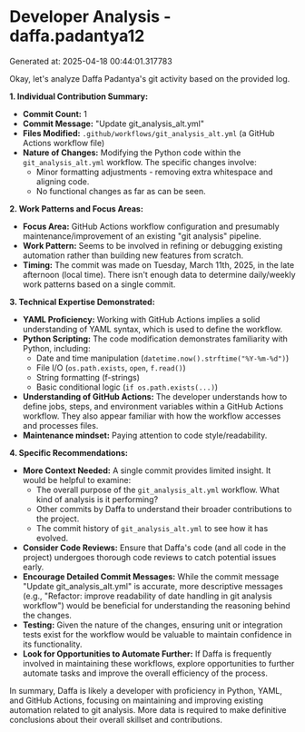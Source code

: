 # Developer Analysis - daffa.padantya12
Generated at: 2025-04-18 00:44:01.317783

Okay, let's analyze Daffa Padantya's git activity based on the provided log.

**1. Individual Contribution Summary:**

*   **Commit Count:** 1
*   **Commit Message:** "Update git_analysis_alt.yml"
*   **Files Modified:** `.github/workflows/git_analysis_alt.yml` (a GitHub Actions workflow file)
*   **Nature of Changes:** Modifying the Python code within the `git_analysis_alt.yml` workflow.  The specific changes involve:
    *   Minor formatting adjustments - removing extra whitespace and aligning code.
    *   No functional changes as far as can be seen.

**2. Work Patterns and Focus Areas:**

*   **Focus Area:**  GitHub Actions workflow configuration and presumably maintenance/improvement of an existing "git analysis" pipeline.
*   **Work Pattern:** Seems to be involved in refining or debugging existing automation rather than building new features from scratch.
*   **Timing:**  The commit was made on Tuesday, March 11th, 2025, in the late afternoon (local time).  There isn't enough data to determine daily/weekly work patterns based on a single commit.

**3. Technical Expertise Demonstrated:**

*   **YAML Proficiency:**  Working with GitHub Actions implies a solid understanding of YAML syntax, which is used to define the workflow.
*   **Python Scripting:** The code modification demonstrates familiarity with Python, including:
    *   Date and time manipulation (`datetime.now().strftime("%Y-%m-%d")`)
    *   File I/O (`os.path.exists`, `open`, `f.read()`)
    *   String formatting (f-strings)
    *   Basic conditional logic (`if os.path.exists(...)`)
*   **Understanding of GitHub Actions:** The developer understands how to define jobs, steps, and environment variables within a GitHub Actions workflow.  They also appear familiar with how the workflow accesses and processes files.
*   **Maintenance mindset:** Paying attention to code style/readability.

**4. Specific Recommendations:**

*   **More Context Needed:** A single commit provides limited insight. It would be helpful to examine:
    *   The overall purpose of the `git_analysis_alt.yml` workflow. What kind of analysis is it performing?
    *   Other commits by Daffa to understand their broader contributions to the project.
    *   The commit history of `git_analysis_alt.yml` to see how it has evolved.
*   **Consider Code Reviews:** Ensure that Daffa's code (and all code in the project) undergoes thorough code reviews to catch potential issues early.
*   **Encourage Detailed Commit Messages:**  While the commit message "Update git_analysis_alt.yml" is accurate, more descriptive messages (e.g., "Refactor: improve readability of date handling in git analysis workflow") would be beneficial for understanding the reasoning behind the changes.
*   **Testing:**  Given the nature of the changes, ensuring unit or integration tests exist for the workflow would be valuable to maintain confidence in its functionality.
*   **Look for Opportunities to Automate Further:**  If Daffa is frequently involved in maintaining these workflows, explore opportunities to further automate tasks and improve the overall efficiency of the process.

In summary, Daffa is likely a developer with proficiency in Python, YAML, and GitHub Actions, focusing on maintaining and improving existing automation related to git analysis. More data is required to make definitive conclusions about their overall skillset and contributions.
